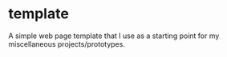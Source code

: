 # template
A simple web page template that I use as a starting point for my miscellaneous projects/prototypes. 